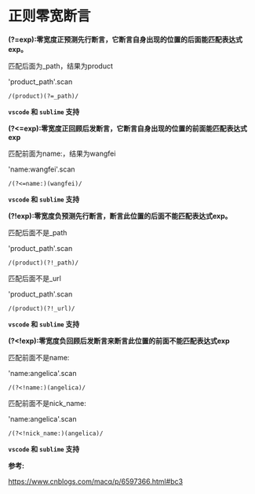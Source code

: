 # 正则零宽断言

**(?=exp):零宽度正预测先行断言，它断言自身出现的位置的后面能匹配表达式exp。**

匹配后面为_path，结果为product

'product_path'.scan

```
/(product)(?=_path)/
```

**`vscode` 和 `sublime` 支持**



**(?<=exp):零宽度正回顾后发断言，它断言自身出现的位置的前面能匹配表达式exp**

匹配前面为name:，结果为wangfei

'name:wangfei'.scan

```
/(?<=name:)(wangfei)/
```

**`vscode` 和 `sublime` 支持**



**(?!exp):零宽度负预测先行断言，断言此位置的后面不能匹配表达式exp。**

匹配后面不是_path

'product_path'.scan

```
/(product)(?!_path)/
```

匹配后面不是_url

'product_path'.scan

```
/(product)(?!_url)/
```

**`vscode` 和 `sublime` 支持**



**(?<!exp):零宽度负回顾后发断言来断言此位置的前面不能匹配表达式exp**

匹配前面不是name:

'name:angelica'.scan

```
/(?<!name:)(angelica)/
```

匹配前面不是nick_name:

'name:angelica'.scan

```
/(?<!nick_name:)(angelica)/
```

**`vscode` 和 `sublime` 支持**



**参考:**

https://www.cnblogs.com/macq/p/6597366.html#bc3